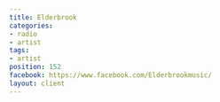 ```yaml
---
title: Elderbrook
categories:
- radio
- artist
tags:
- artist
position: 152
facebook: https://www.facebook.com/Elderbrookmusic/
layout: client
---
```


